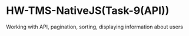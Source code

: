 # HW-TMS-NativeJS(Task-9(API))
Working with API, pagination, sorting, displaying information about users
